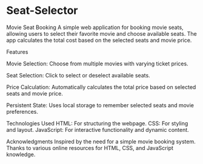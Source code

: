 # Seat-Selector
Movie Seat Booking
A simple web application for booking movie seats, allowing users to select their favorite movie and choose available seats. The app calculates the total cost based on the selected seats and movie price.

Features

Movie Selection: Choose from multiple movies with varying ticket prices.

Seat Selection: Click to select or deselect available seats.

Price Calculation: Automatically calculates the total price based on selected seats and movie price.

Persistent State: Uses local storage to remember selected seats and movie preferences.

Technologies Used
HTML: For structuring the webpage.
CSS: For styling and layout.
JavaScript: For interactive functionality and dynamic content.

Acknowledgments
Inspired by the need for a simple movie booking system.
Thanks to various online resources for HTML, CSS, and JavaScript knowledge.
